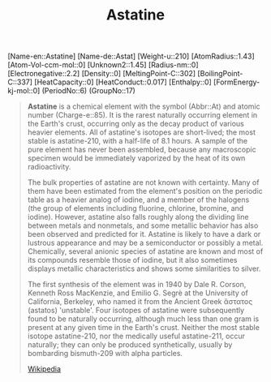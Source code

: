 ﻿---
title: "Astatine"
type: Element
GroupName: Group-17-Halogene
SpocWebEntityId: 21980
---
[Name-en::Astatine]
[Name-de::Astat]
[Weight-u::210]
[AtomRadius::1.43]
[Atom-Vol-ccm-mol::0]
[Unknown2::1.45]
[Radius-nm::0]
[Electronegative::2.2]
[Density::0]
[MeltingPoint-C::302]
[BoilingPoint-C::337]
[HeatCapacity::0]
[HeatConduct::0.017]
[Enthalpy::0]
[FormEnergy-kj-mol::0]
(PeriodNo::6)
(GroupNo::17)


> **Astatine** is a chemical element with the symbol (Abbr::At) and atomic number (Charge-e::85). It is the rarest naturally occurring element in the Earth's crust, occurring only as the decay product of various heavier elements. All of astatine's isotopes are short-lived; the most stable is astatine-210, with a half-life of 8.1 hours. A sample of the pure element has never been assembled, because any macroscopic specimen would be immediately vaporized by the heat of its own radioactivity.
>
> The bulk properties of astatine are not known with certainty. Many of them have been estimated from the element's position on the periodic table as a heavier analog of iodine, and a member of the halogens (the group of elements including fluorine, chlorine, bromine, and iodine). However, astatine also falls roughly along the dividing line between metals and nonmetals, and some metallic behavior has also been observed and predicted for it. Astatine is likely to have a dark or lustrous appearance and may be a semiconductor or possibly a metal. Chemically, several anionic species of astatine are known and most of its compounds resemble those of iodine, but it also sometimes displays metallic characteristics and shows some similarities to silver.
>
> The first synthesis of the element was in 1940 by Dale R. Corson, Kenneth Ross MacKenzie, and Emilio G. Segrè at the University of California, Berkeley, who named it from the Ancient Greek ἄστατος (astatos) 'unstable'. Four isotopes of astatine were subsequently found to be naturally occurring, although much less than one gram is present at any given time in the Earth's crust. Neither the most stable isotope astatine-210, nor the medically useful astatine-211, occur naturally; they can only be produced synthetically, usually by bombarding bismuth-209 with alpha particles.
>
> [Wikipedia](https://en.wikipedia.org/wiki/Astatine)